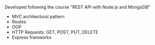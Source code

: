 Developed following the course "REST API with Node.js and MongoDB"

- MVC architectural pattern
- Routes
- OOP
- HTTP Requests: GET, POST, PUT, DELETE
- Express framworks

